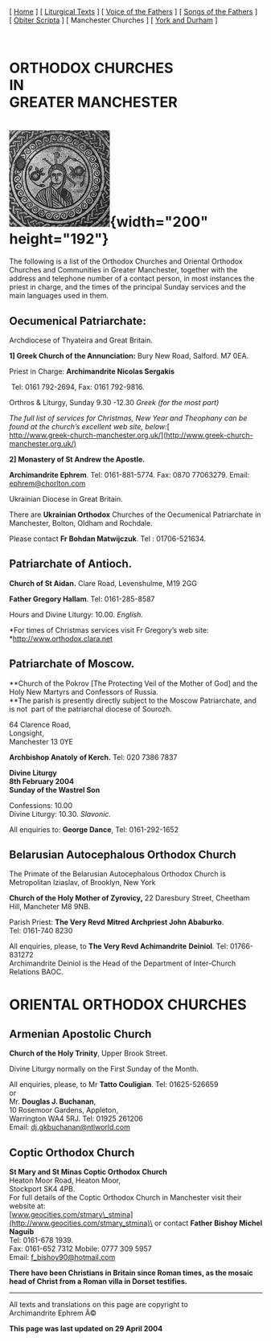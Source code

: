 \[ [Home](./) \] \[ [Liturgical Texts](liturgic.md) \]
\[ [Voice of the Fathers](voiceof.md) \]
\[ [Songs of the Fathers](songsof.md) \]
\[ [Obiter Scripta](obiter_scripta.md) \] \[ Manchester Churches \]
\[ [York and Durham](york_and_durham.md) \]

 

**ORTHODOX CHURCHES\
IN\
GREATER MANCHESTER**
====================

**![](JC-MOS.gif){width="200" height="192"}**
=============================================

The following is a list of the Orthodox Churches and Oriental Orthodox
Churches and Communities in Greater Manchester, together with the
address and telephone number of a contact person, in most instances the
priest in charge, and the times of the principal Sunday services and the
main languages used in them.

**Oecumenical Patriarchate:**
-----------------------------

Archdiocese of Thyateira and Great Britain.

**1\] Greek Church of the Annunciation:** Bury New Road, Salford. M7
0EA.

Priest in Charge: **Archimandrite Nicolas Sergakis**

 Tel: 0161 792-2694, Fax: 0161 792-9816.

Orthros & Liturgy, Sunday 9.30 -12.30 *Greek (for the most part)*

*The full list of services for Christmas, New Year and Theophany can be
found at the church’s excellent web site, below:*[\
http://www.greek-church-manchester.org.uk/](http://www.greek-church-manchester.org.uk/)

**2\] Monastery of St Andrew the Apostle.**

**Archimandrite Ephrem**. Tel: 0161-881-5774. Fax: 0870 77063279. Email:
[ephrem@chorlton.com](mailto:ephrem@studite.demon.co.uk)

Ukrainian Diocese in Great Britain.

There are **Ukrainian Orthodox** Churches of the Oecumenical
Patriarchate in Manchester, Bolton, Oldham and Rochdale.

Please contact **Fr Bohdan Matwijczuk**. Tel : 01706-521634.

**Patriarchate of Antioch.**
----------------------------

**Church of St Aidan.** Clare Road, Levenshulme, M19 2GG

**Father Gregory Hallam**. Tel: 0161-285-8587

Hours and Divine Liturgy: 10.00. *English.*

*For times of Christmas services visit Fr Gregory’s web site:\
*<http://www.orthodox.clara.net>

**Patriarchate of Moscow.**
---------------------------

**Church of the Pokrov \[The Protecting Veil of the Mother of God\] and
the Holy New Martyrs and Confessors of Russia.\
**The parish is presently directly subject to the Moscow Patriarchate,
and is not  part of the patriarchal diocese of Sourozh.

64 Clarence Road,\
Longsight,\
Manchester 13 0YE

**Archbishop Anatoly** **of Kerch.** Tel: 020 7386 7837

**Divine Liturgy\
8th February 2004 \
Sunday of the Wastrel Son**

Confessions: 10.00\
Divine Liturgy: 10.30. *Slavonic.*

All enquiries to: **George Dance**, Tel: 0161-292-1652

**Belarusian Autocephalous Orthodox Church**
--------------------------------------------

The Primate of the Belarusian Autocephalous Orthodox Church is\
Metropolitan Iziaslav, of Brooklyn, New York

**Church of the Holy Mother of Zyrovicy,** 22 Daresbury Street, Cheetham
Hill, Mancheter M8 9NB.

Parish Priest: **The Very Revd** **Mitred Archpriest John Ababurko**.\
Tel: 0161-740 8230

All enquiries, please, to **The Very Revd Achimandrite** **Deiniol**.
Tel: 01766-831272\
Archimandrite Deiniol is the Head of the Department of Inter-Church
Relations BAOC.

ORIENTAL ORTHODOX CHURCHES
==========================

**Armenian Apostolic Church**
-----------------------------

**Church of the Holy Trinity**, Upper Brook Street.

Divine Liturgy normally on the First Sunday of the Month.

All enquiries, please, to Mr **Tatto Couligian**. Tel: 01625-526659\
or \
Mr. **Douglas J. Buchanan**,\
10 Rosemoor Gardens, Appleton,\
Warrington WA4 5RJ. Tel: 01925 261206\
Email: [dj.gkbuchanan@ntlworld.com](mmailto:dj.gkbuchanan@ntlworld.com)

**Coptic Orthodox Church**
--------------------------

**St Mary and St Minas Coptic Orthodox Church**\
Heaton Moor Road, Heaton Moor,\
Stockport SK4 4PB.\
For full details of the Coptic Orthodox Church in Manchester visit their
website at:\
[www.geocities.com/stmary\_stmina](http://www.geocities.com/stmary_stmina)\
or contact **Father Bishoy Michel Naguib**\
Tel: 0161-678 1939.\
Fax: 0161-652 7312 Mobile: 0777 309 5957\
Email: [f\_bishoy90@hotmail.com](mmailto:f_bishoy90@hotmail.com)

**There have been Christians in Britain since Roman times, as the mosaic
head of Christ from a Roman villa in Dorset testifies.**

------------------------------------------------------------------------

All texts and translations on this page are copyright to\
Archimandrite Ephrem Â©

**This page was last updated on 29 April 2004**

